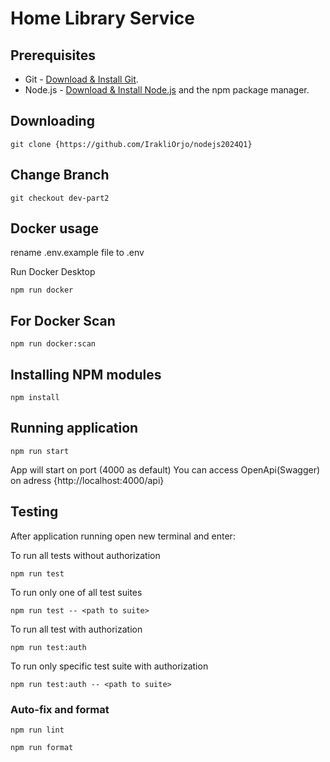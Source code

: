 # Home Library Service

## Prerequisites

- Git - [Download & Install Git](https://git-scm.com/downloads).
- Node.js - [Download & Install Node.js](https://nodejs.org/en/download/) and the npm package manager.

## Downloading

```
git clone {https://github.com/IrakliOrjo/nodejs2024Q1}

```

## Change Branch

```
git checkout dev-part2
```

## Docker usage

rename .env.example file to .env

Run Docker Desktop

```
npm run docker
```

## For Docker Scan

```
npm run docker:scan
```

## Installing NPM modules

```
npm install
```

## Running application

```
npm run start
```

App will start on port (4000 as default)
You can access OpenApi(Swagger) on adress {http://localhost:4000/api}

## Testing

After application running open new terminal and enter:

To run all tests without authorization

```
npm run test
```

To run only one of all test suites

```
npm run test -- <path to suite>
```

To run all test with authorization

```
npm run test:auth
```

To run only specific test suite with authorization

```
npm run test:auth -- <path to suite>
```

### Auto-fix and format

```
npm run lint
```

```
npm run format
```

